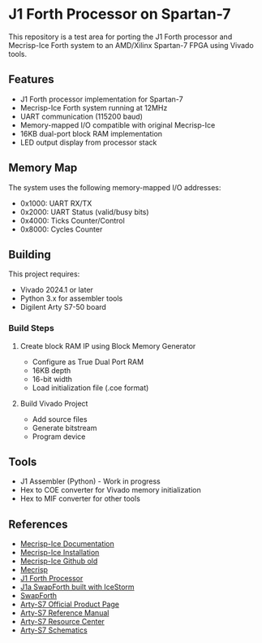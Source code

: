 # J1 Forth Processor on Spartan-7

This repository is a test area for porting the J1 Forth processor and Mecrisp-Ice Forth system to an AMD/Xilinx Spartan-7 FPGA using Vivado tools. 

## Features

- J1 Forth processor implementation for Spartan-7
- Mecrisp-Ice Forth system running at 12MHz
- UART communication (115200 baud)
- Memory-mapped I/O compatible with original Mecrisp-Ice
- 16KB dual-port block RAM implementation
- LED output display from processor stack

## Memory Map

The system uses the following memory-mapped I/O addresses:

- 0x1000: UART RX/TX
- 0x2000: UART Status (valid/busy bits)
- 0x4000: Ticks Counter/Control
- 0x8000: Cycles Counter

## Building

This project requires:
- Vivado 2024.1 or later
- Python 3.x for assembler tools
- Digilent Arty S7-50 board

### Build Steps

1. Create block RAM IP using Block Memory Generator
   - Configure as True Dual Port RAM
   - 16KB depth
   - 16-bit width
   - Load initialization file (.coe format)

2. Build Vivado Project
   - Add source files
   - Generate bitstream
   - Program device

## Tools

- J1 Assembler (Python) - Work in progress
- Hex to COE converter for Vivado memory initialization
- Hex to MIF converter for other tools

## References

- [Mecrisp-Ice Documentation](https://mecrisp-ice.readthedocs.io/en/latest/index.html)
- [Mecrisp-Ice Installation](https://mecrisp-ice.readthedocs.io/en/latest/usage.html)
- [Mecrisp-Ice Github old](https://github.com/zuloloxi/mecrisp-ice)
- [Mecrisp](https://mecrisp.sourceforge.net/)
- [J1 Forth Processor](https://excamera.com/sphinx/fpga-j1.html)
- [J1a SwapForth built with IceStorm](https://excamera.com/sphinx/article-j1a-swapforth.html)
- [SwapForth](https://github.com/jamesbowman/swapforth)
- [Arty-S7 Official Product Page](https://digilent.com/shop/arty-s7-spartan-7-fpga-development-board/)
- [Arty-S7 Reference Manual](https://digilent.com/reference/programmable-logic/arty-s7/reference-manual)
- [Arty-S7 Resource Center](https://digilent.com/reference/programmable-logic/arty-s7/start)
- [Arty-S7 Schematics](https://digilent.com/reference/programmable-logic/arty-s7/schematic)
